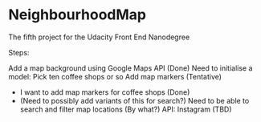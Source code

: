 # NeighbourhoodMap
The fifth project for the Udacity Front End Nanodegree

Steps:

Add a map background using Google Maps API (Done)
Need to initialise a model: Pick ten coffee shops or so
Add map markers (Tentative)
 - I want to add map markers for coffee shops (Done)
 - (Need to possibly add variants of this for search?)
Need to be able to search and filter map locations (By what?)
API: Instagram (TBD)
